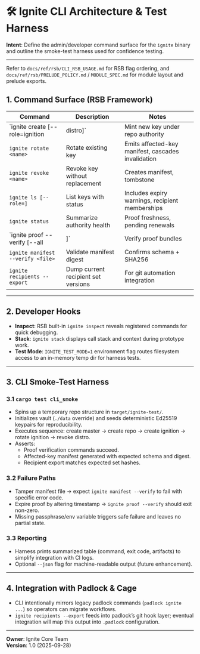 # 🛠️ Ignite CLI Architecture & Test Harness

**Intent**: Define the admin/developer command surface for the `ignite` binary and outline the smoke-test harness used for confidence testing.

---

Refer to `docs/ref/rsb/CLI_RSB_USAGE.md` for RSB flag ordering, and `docs/ref/rsb/PRELUDE_POLICY.md` / `MODULE_SPEC.md` for module layout and prelude exports.

## 1. Command Surface (RSB Framework)

| Command | Description | Notes |
|---------|-------------|-------|
| `ignite create <name> [--role=ignition|distro]` | Mint new key under repo authority | Validates hierarchy, emits proofs, updates recipients |
| `ignite rotate <name>` | Rotate existing key | Emits affected-key manifest, cascades invalidation |
| `ignite revoke <name>` | Revoke key without replacement | Creates manifest, tombstone |
| `ignite ls [--role=]` | List keys with status | Includes expiry warnings, recipient memberships |
| `ignite status` | Summarize authority health | Proof freshness, pending renewals |
| `ignite proof --verify [--all|<fingerprint>]` | Verify proof bundles | Checks canonical payload + signature + expiry |
| `ignite manifest --verify <file>` | Validate manifest digest | Confirms schema + SHA256 |
| `ignite recipients --export` | Dump current recipient set versions | For git automation integration |

---

## 2. Developer Hooks

- **Inspect**: RSB built-in `ignite inspect` reveals registered commands for quick debugging.
- **Stack**: `ignite stack` displays call stack and context during prototype work.
- **Test Mode**: `IGNITE_TEST_MODE=1` environment flag routes filesystem access to an in-memory temp dir for harness tests.

---

## 3. CLI Smoke-Test Harness

### 3.1 `cargo test cli_smoke`
- Spins up a temporary repo structure in `target/ignite-test/`.
- Initializes vault (`./data` override) and seeds deterministic Ed25519 keypairs for reproducibility.
- Executes sequence: create master → create repo → create ignition → rotate ignition → revoke distro.
- Asserts:
  - Proof verification commands succeed.
  - Affected-key manifest generated with expected schema and digest.
  - Recipient export matches expected set hashes.

### 3.2 Failure Paths
- Tamper manifest file → expect `ignite manifest --verify` to fail with specific error code.
- Expire proof by altering timestamp → `ignite proof --verify` should exit non-zero.
- Missing passphrase/env variable triggers safe failure and leaves no partial state.

### 3.3 Reporting
- Harness prints summarized table (command, exit code, artifacts) to simplify integration with CI logs.
- Optional `--json` flag for machine-readable output (future enhancement).

---

## 4. Integration with Padlock & Cage

- CLI intentionally mirrors legacy padlock commands (`padlock ignite ...`) so operators can migrate workflows.
- `ignite recipients --export` feeds into padlock’s git hook layer; eventual integration will map this output into `.padlock` configuration.

---

**Owner**: Ignite Core Team  
**Version**: 1.0 (2025-09-28)
